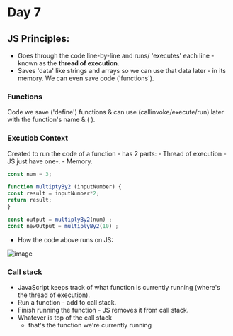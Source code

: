 <h1>Day 7</h1>

<h2>JS Principles:</h2>

- Goes through the code line-by-line and runs/ 'executes' each line - known as the **thread of execution**.
- Saves 'data' like strings and arrays so we can use that data later - in its memory. We can even save code ('functions').

<h3>Functions</h3>
Code we save ('define') functions & can use (callinvoke/execute/run) later with the function's name & ( ).

<h3>Excutiob Context</h3>
Created to run the code of a function - has 2 parts:
- Thread of execution -JS just have one-.
- Memory.

```javascript
const num = 3;

function multiptyBy2 (inputNumber) {
const result = inputNumber*2;
return result;
}

const output = multiplyBy2(num) ;
const newOutput = multiplyBy2(10) ;
```

- How the code above runs on JS:

![image](https://github.com/AymanAttili/Mastering-JavaScript-in-20-Days/assets/96499629/1cb00510-869c-4194-9c9b-a3e0c1c58817)

<h3>Call stack</h3>

- JavaScript keeps track of what function is currently running (where's the thread of execution).
- Run a function - add to call stack.
- Finish running the function - JS removes it from call stack.
- Whatever is top of the call stack
  - that's the function we're currently running
